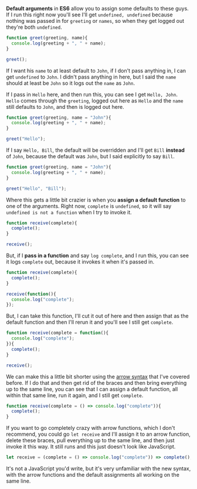 **Default arguments** in **ES6** allow you to assign some defaults to these guys. If I run this right now you'll see I'll get `undefined, undefined` because nothing was passed in for `greeting` or `names`, so when they get logged out they're both `undefined`.
``` javascript
function greet(greeting, name){
  console.log(greeting + ", " + name);
}

greet();
```
If I want his `name` to at least default to `John`, if I don't pass anything in, I can get `undefined` to `John`. I didn't pass anything in here, but I said the `name` should at least be `John` so it logs out the `name` as ``John``.

If I pass in `Hello` here, and then run this, you can see I get `Hello, John`. `Hello` comes through the `greeting`, logged out here as `Hello` and the `name` still defaults to `John`, and then is logged out here.
``` javascript
function greet(greeting, name = "John"){
  console.log(greeting + ", " + name);
}

greet("Hello");
```
If I say `Hello, Bill`, the default will be overridden and I'll get `Bill` **instead** of `John`, because the default was `John`, but I said explicitly to say `Bill`.
``` javascript
function greet(greeting, name = "John"){
  console.log(greeting + ", " + name);
}

greet("Hello", "Bill");
```
Where this gets a little bit crazier is when you **assign a default function** to one of the arguments. Right now, `complete` is `undefined`, so it will say `undefined is not a function` when I try to invoke it.
``` javascript
function receive(complete){
  complete();
}

receive();
```
But, if I **pass in a function** and say `log complete`, and I run this, you can see it logs `complete` out, because it invokes it when it's passed in.
``` javascript
function receive(complete){
  complete();
}

receive(function(){
  console.log("complete");
});
```
But, I can take this function, I'll cut it out of here and then assign that as the default function and then I'll rerun it and you'll see I still get `complete`.
``` javascript
function receive(complete = function(){
  console.log("complete");
}){
  complete();
}

receive();
```
We can make this a little bit shorter using the [arrow syntax](https://egghead.io/arrow-function) that I've covered before. If I do that and then get rid of the braces and then bring everything up to the same line, you can see that I can assign a default function, all within that same line, run it again, and I still get `complete`.
``` javascript
function receive(complete = () => console.log("complete")){
  complete();
}
```
If you want to go completely crazy with arrow functions, which I don't recommend, you could go `let receive` and I'll assign it to an arrow function, delete these braces, pull everything up to the same line, and then just invoke it this way. It still runs and this just doesn't look like JavaScript.
``` javascript
let receive = (complete = () => console.log("complete")) => complete();
```
It's not a JavaScript you'd write, but it's very unfamiliar with the new syntax, with the arrow functions and the default assignments all working on the same line.